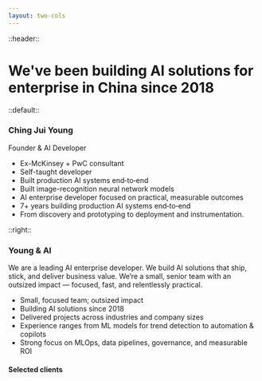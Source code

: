 ```yaml
---
layout: two-cols
---
```


::header::
# We've been building AI solutions for enterprise in China since 2018

::default::

### Ching Jui Young
Founder & AI Developer

- Ex-McKinsey + PwC consultant
- Self-taught developer
- Built production AI systems end‑to‑end
- Built image-recognition neural network models
- AI enterprise developer focused on practical, measurable outcomes
- 7+ years building production AI systems end‑to‑end
- From discovery and prototyping to deployment and instrumentation.

::right::

### Young & AI
We are a leading AI enterprise developer. We build AI solutions that ship, stick, and deliver business value. We’re a small, senior team with an outsized impact — focused, fast, and relentlessly practical.

- Small, focused team; outsized impact
- Building AI solutions since 2018
- Delivered projects across industries and company sizes
- Experience ranges from ML models for trend detection to automation & copilots
- Strong focus on MLOps, data pipelines, governance, and measurable ROI

#### Selected clients

<LogoGrid :logos="clientLogos" :minSize="90" />

<script setup lang="ts">
const clientLogos = [
  // Note: exclude Young & AI and Horizons per request
  { src: '/images/logos/bmw.svg', alt: 'BMW' },
  { src: '/images/logos/siemens-logo-0-2048x2048-1.png', alt: 'Siemens' },
  { src: '/images/logos/pingan-bilingual-logo-vertical-2022.png', alt: 'Ping An' },
  { src: '/images/logos/Standard_Chartered_(2021).svg.png', alt: 'Standard Chartered' },
  { src: '/images/logos/Coutts_old.svg', alt: 'Coutts' },
  { src: '/images/logos/SAIC-Motor-Logo-2011.png', alt: 'SAIC Motor' },
  { src: '/images/logos/SiM-logo-png.png.webp', alt: 'SIM' },
  // Repeat a few to reach 10+ and visualize spacing
  { src: '/images/logos/bmw.svg', alt: 'BMW' },
  { src: '/images/logos/siemens-logo-0-2048x2048-1.png', alt: 'Siemens' },
  { src: '/images/logos/Standard_Chartered_(2021).svg.png', alt: 'Standard Chartered' },
  { src: '/images/logos/pingan-bilingual-logo-vertical-2022.png', alt: 'Ping An' },
  { src: '/images/logos/Coutts_old.svg', alt: 'Coutts' },
]
</script>

